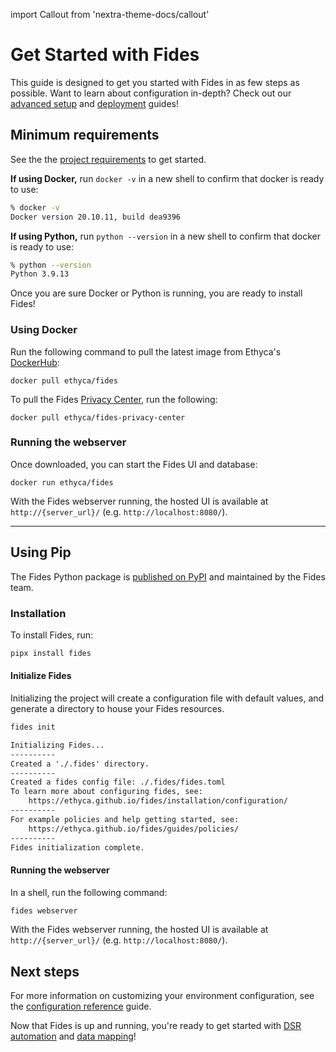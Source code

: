 import Callout from 'nextra-theme-docs/callout'

# Get Started with Fides

<Callout emoji="ⓘ">This guide is designed to get you started with Fides in as few steps as possible. Want to learn about configuration in-depth? Check out our [advanced setup](./advanced) and [deployment](../deployment) guides!</Callout>

## Minimum requirements
See the the [project requirements](../installation/requirements) to get started.

**If using Docker,** run `docker -v` in a new shell to confirm that docker is ready to use:

```bash title="Example output:"
% docker -v
Docker version 20.10.11, build dea9396
```

**If using Python,** run `python --version` in a new shell to confirm that docker is ready to use:

```bash title="Example output:"
% python --version
Python 3.9.13
```

Once you are sure Docker or Python is running, you are ready to install Fides!

### Using Docker 
Run the following command to pull the latest image from Ethyca's [DockerHub](https://hub.docker.com/r/ethyca/fides):

```
docker pull ethyca/fides
```

To pull the Fides [Privacy Center](../consent/privacy_center), run the following:
```
docker pull ethyca/fides-privacy-center
```

### Running the webserver
Once downloaded, you can start the Fides UI and database:
```
docker run ethyca/fides
```

With the Fides webserver running, the hosted UI is available at `http://{server_url}/` (e.g. `http://localhost:8080/`). 

---

## Using Pip
The Fides Python package is [published on PyPI](https://pypi.org/project/fides/) and maintained by the Fides team.
### Installation 
To install Fides, run:

```sh
pipx install fides
```
#### Initialize Fides

Initializing the project will create a configuration file with default values, and generate a directory to house your Fides resources.

```sh title="Initialize Fides"
fides init
```

```txt title="Expected Output"
Initializing Fides...
----------
Created a './.fides' directory.
----------
Created a fides config file: ./.fides/fides.toml
To learn more about configuring fides, see:
    https://ethyca.github.io/fides/installation/configuration/
----------
For example policies and help getting started, see:
    https://ethyca.github.io/fides/guides/policies/
----------
Fides initialization complete.
```

#### Running the webserver

In a shell, run the following command:

```sh
fides webserver
```

With the Fides webserver running, the hosted UI is available at `http://{server_url}/` (e.g. `http://localhost:8080/`). 

## Next steps
For more information on customizing your environment configuration, see the [configuration reference](../installation/configuration) guide.

Now that Fides is up and running, you're ready to get started with [DSR automation](../dsr_quickstart/overview) and [data mapping](../data_mapping/overview)!